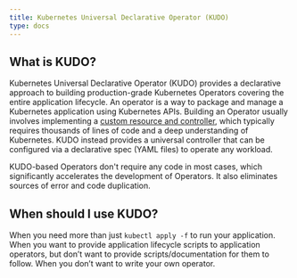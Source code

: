 ```yaml
---
title: Kubernetes Universal Declarative Operator (KUDO)
type: docs
---
```


## What is KUDO?

Kubernetes Universal Declarative Operator (KUDO) provides a declarative approach to building production-grade Kubernetes Operators covering the entire application lifecycle. An operator is a way to package and manage a Kubernetes application using Kubernetes APIs. Building an Operator usually involves implementing a [custom resource and controller](https://kubernetes.io/docs/concepts/extend-kubernetes/api-extension/custom-resources/), which typically requires thousands of lines of code and a deep understanding of Kubernetes. KUDO instead provides a universal controller that can be configured via a declarative spec (YAML files) to operate any workload.

KUDO-based Operators don't require any code in most cases, which significantly accelerates the development of Operators. It also eliminates sources of error and code duplication.

## When should I use KUDO?

When you need more than just `kubectl apply -f` to run your application.
When you want to provide application lifecycle scripts to application operators, but don’t want to provide scripts/documentation for them to follow.
When you don’t want to write your own operator.
